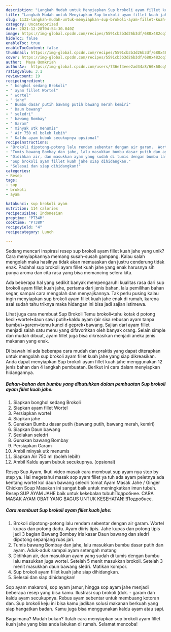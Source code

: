 ```yaml
---
description: "Langkah Mudah untuk Menyiapkan Sup brokoli ayam fillet kuah jahe, Bikin Ngiler"
title: "Langkah Mudah untuk Menyiapkan Sup brokoli ayam fillet kuah jahe, Bikin Ngiler"
slug: 1132-langkah-mudah-untuk-menyiapkan-sup-brokoli-ayam-fillet-kuah-jahe-bikin-ngiler
category: Uncategorized
date: 2021-12-28T04:54:30.040Z
image: https://img-global.cpcdn.com/recipes/5591cb3b3d26b3df/680x482cq70/sup-brokoli-ayam-fillet-kuah-jahe-foto-resep-utama.jpg
hideToc: false
enableToc: true
enableTocContent: false
thumbnail: https://img-global.cpcdn.com/recipes/5591cb3b3d26b3df/680x482cq70/sup-brokoli-ayam-fillet-kuah-jahe-foto-resep-utama.jpg
cover: https://img-global.cpcdn.com/recipes/5591cb3b3d26b3df/680x482cq70/sup-brokoli-ayam-fillet-kuah-jahe-foto-resep-utama.jpg
author:  Maya Qomkriah
authorAv:  https://img-global.cpcdn.com/users/736ef4eee2ad44a8/60x60cq50/avatar.jpg
ratingvalue: 3.1
reviewcount: 19
recipeingredient:
- " bonghol sedang Brokoli"
- " ayam fillet Wortel"
- " wortel"
- " jahe"
- " Bumbu dasar putih bawang putih bawang merah kemiri"
- " Daun bawang"
- " seledri"
- " bawang Bombay"
- " Garam"
- " minyak utk menumis"
- " Air 750 ml boleh lebih"
- " Kaldu ayam bubuk secukupnya opsional"
recipeinstructions:
- "Brokoli dipotong-potong lalu rendam sebentar dengan air garam.  Wortel kupas dan potong dadu.  Ayam diiris tipis. Jahe kupas dan potong tipis jadi 3 bagian Bawang Bombay iris kasar Daun bawang dan sledri dipotong sepanjang ruas jari."
- "Tumis bawang Bombay dan jahe, lalu masukkan bumbu dasar putih dan ayam. Aduk-aduk sampai ayam setengah matang"
- "Didihkan air, dan masukkan ayam yang sudah di tumis dengan bumbu lalu masukkan juga wortel. Setelah 5 menit masukkan brokoli. Setelah 3 menit masukkan daun bawang sledri. Matikan kompor."
- "Sup brokoli ayam fillet kuah jahe siap dihidangkan."
- "Selesai dan siap dihidangkan!"
categories:
- Resep
tags:
- sup
- brokoli
- ayam

katakunci: sup brokoli ayam 
nutrition: 114 calories
recipecuisine: Indonesian
preptime: "PT34M"
cooktime: "PT38M"
recipeyield: "4"
recipecategory: Lunch

---
```



Sedang mencari inspirasi resep sup brokoli ayam fillet kuah jahe yang unik? Cara menyiapkannya memang susah-susah gampang. Kalau salah mengolah maka hasilnya tidak akan memuaskan dan justru cenderung tidak enak. Padahal sup brokoli ayam fillet kuah jahe yang enak harusnya sih punya aroma dan cita rasa yang bisa memancing selera kita.


Ada beberapa hal yang sedikit banyak mempengaruhi kualitas rasa dari sup brokoli ayam fillet kuah jahe, pertama dari jenis bahan, lalu pemilihan bahan segar, sampai cara mengolah dan menyajikannya. Tak perlu pusing kalau ingin menyiapkan sup brokoli ayam fillet kuah jahe enak di rumah, karena asal sudah tahu triknya maka hidangan ini bisa jadi sajian istimewa.

Lihat juga cara membuat Sup Brokoli Temu brokoli•tahu kotak d potong kecil•wortel•daun sawi putih•kaldu ayam (air sisa rebusan ayam tanpa bumbu)•garem•temu kunci d geprek•bawang. Sajian dari ayam fillet menjadi salah satu menu yang difavoritkan oleh banyak orang. Selain simple dan mudah dibuat, ayam fillet juga bisa dikreasikan menjadi aneka jenis makanan yang enak.


Di bawah ini ada beberapa cara mudah dan praktis yang dapat diterapkan untuk mengolah sup brokoli ayam fillet kuah jahe yang siap dikreasikan. Anda dapat menyiapkan Sup brokoli ayam fillet kuah jahe menggunakan 12 jenis bahan dan 4 langkah pembuatan. Berikut ini cara dalam menyiapkan hidangannya.

<!--inarticleads1-->

##### Bahan-bahan dan bumbu yang dibutuhkan dalam pembuatan Sup brokoli ayam fillet kuah jahe:

1. Siapkan  bonghol sedang Brokoli
1. Siapkan  ayam fillet Wortel
1. Persiapkan  wortel
1. Siapkan  jahe
1. Gunakan  Bumbu dasar putih (bawang putih, bawang merah, kemiri)
1. Siapkan  Daun bawang
1. Sediakan  seledri
1. Gunakan  bawang Bombay
1. Persiapkan  Garam
1. Ambil  minyak utk menumis
1. Siapkan  Air 750 ml (boleh lebih)
1. Ambil  Kaldu ayam bubuk secukupnya. (opsional)


Resep Sup Ayam, Ikuti video masak cara membuat sup ayam nya step by step ya. Hai megetahui masak sop ayam fillet ya tuh ada ayam peletnya ada kentang wortel kol daun bawang seledri tomat Ayam Masak Jahe / Ginger Chicken Soup Masakan ini sangat baik untuk meningkatkan imun tubuh. Resep SUP AYAM JAHE baik untuk kekebalan tubuhПодробнее. CARA MASAK AYAM OBAT YANG BAGUS UNTUK KESEHATAN!!!Подробнее. 

<!--inarticleads2-->

##### Cara membuat Sup brokoli ayam fillet kuah jahe:

1. Brokoli dipotong-potong lalu rendam sebentar dengan air garam.  Wortel kupas dan potong dadu.  Ayam diiris tipis. Jahe kupas dan potong tipis jadi 3 bagian Bawang Bombay iris kasar Daun bawang dan sledri dipotong sepanjang ruas jari.
1. Tumis bawang Bombay dan jahe, lalu masukkan bumbu dasar putih dan ayam. Aduk-aduk sampai ayam setengah matang
1. Didihkan air, dan masukkan ayam yang sudah di tumis dengan bumbu lalu masukkan juga wortel. Setelah 5 menit masukkan brokoli. Setelah 3 menit masukkan daun bawang sledri. Matikan kompor.
1. Sup brokoli ayam fillet kuah jahe siap dihidangkan.
1. Selesai dan siap dihidangkan!

Sop ayam makaroni, sop ayam jamur, hingga sop ayam jahe menjadi beberapa resep yang bisa kamu. Ilustrasi sup brokoli (dok. - garam dan kaldu ayam secukupnya. Rebus ayam sebentar untuk membuang kotoran dan. Sup brokoli keju ini bisa kamu jadikan solusi makanan berkuah yang siap hangatkan badan. Kamu juga bisa menggunakan kaldu ayam atau sapi. 

Bagaimana? Mudah bukan? Itulah cara menyiapkan sup brokoli ayam fillet kuah jahe yang bisa anda lakukan di rumah. Selamat mencoba!
